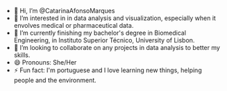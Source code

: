 - 👋 Hi, I’m @CatarinaAfonsoMarques
- 👀 I’m interested in in data analysis and visualization, especially when it envolves medical or pharmaceutical data.
- 🌱 I’m currently finishing my bachelor's degree in Biomedical Engineering, in Instituto Superior Técnico, University of Lisbon.
- 💞️ I’m looking to collaborate on any projects in data analysis to better my skills.
- 😄 Pronouns: She/Her
- ⚡ Fun fact: I'm portuguese and I love learning new things, helping people and the environment.

<!---
CatarinaAfonsoMarques/CatarinaAfonsoMarques is a ✨ special ✨ repository because its `README.md` (this file) appears on your GitHub profile.
You can click the Preview link to take a look at your changes.
--->
